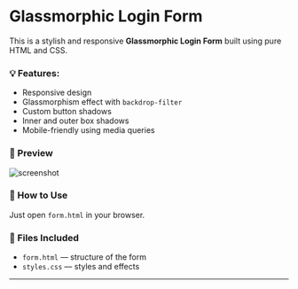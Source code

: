 # Glassmorphic Login Form

This is a stylish and responsive **Glassmorphic Login Form** built using pure HTML and CSS.

### 💡 Features:
- Responsive design
- Glassmorphism effect with `backdrop-filter`
- Custom button shadows
- Inner and outer box shadows
- Mobile-friendly using media queries

### 📸 Preview

![screenshot](./screenshot.png)

### 🚀 How to Use

Just open `form.html` in your browser.

### 📁 Files Included
- `form.html` — structure of the form
- `styles.css` — styles and effects

---
